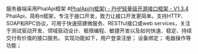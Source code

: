 服务器端采用PhalApi框架
#[PhalApi(π框架) - PHP轻量级开源接口框架 - V1.3.4](http://www.phalapi.net)
PhalApi，简称π框架，专注于接口开发，致力让接口开发更简单。支持HTTP、SOAP和RPC协议，可用于快速搭建微服务、RESTful接口或web services，关注于测试驱动开发、领域驱动设计、极限编程、敏捷开发以及如何快速、稳定、持续交付有价值的接口服务。
实现功能如下，用户登录注册；
设备绑定；
电器操作等功能；
